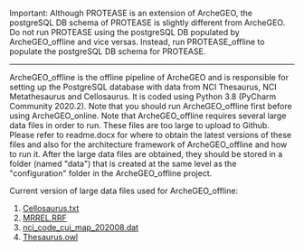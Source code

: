 Important: Although PROTEASE is an extension of ArcheGEO, the postgreSQL DB schema of PROTEASE is slightly different from ArcheGEO. Do not run PROTEASE using the postgreSQL DB populated by ArcheGEO_offline and vice versas. Instead, run PROTEASE_offline to populate the postgreSQL DB schema for PROTEASE.
_______________________________________________________________________________________________________________________________________________

ArcheGEO_offline is the offline pipeline of ArcheGEO and is responsible for setting up the PostgreSQL database with data from NCI Thesaurus, NCI Metathesaurus and Cellosaurus. 
It is coded using Python 3.8 (PyCharm Community 2020.2). Note that you should run ArcheGEO_offline first before using ArcheGEO_online.
Note that ArcheGEO_offline requires several large data files in order to run. These files are too large to upload to Github. Please refer to readme.docx for where to obtain the latest versions of these files and also for the architecture framework of ArcheGEO_offline and how to run it. After the large data files are obtained, they should be stored in a folder (named "data") that is created at the same level as the "configuration" folder in the ArcheGEO_offline project.

Current version of large data files used for ArcheGEO_offline:
1) [Cellosaurus.txt](https://www.mediafire.com/file/v21zem5h0o3om9c/cellosaurus.txt/file)
2) [MRREL.RRF](https://www.mediafire.com/file/so8pqal1mz19cjv/MRREL.RRF/file)
3) [nci_code_cui_map_202008.dat](https://www.mediafire.com/file/vo6i93rxrxiqhy5/nci_code_cui_map_202008.dat/file)
4) [Thesaurus.owl](https://www.mediafire.com/file/w3tvmiax72mmbsg/Thesaurus.owl/file)

